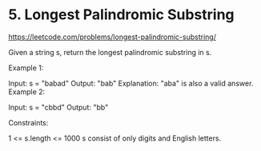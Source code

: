 # 5. Longest Palindromic Substring

https://leetcode.com/problems/longest-palindromic-substring/

Given a string s, return the longest 
palindromic substring in s.

Example 1:

Input: s = "babad"
Output: "bab"
Explanation: "aba" is also a valid answer.
Example 2:

Input: s = "cbbd"
Output: "bb"
 

Constraints:

1 <= s.length <= 1000
s consist of only digits and English letters.
